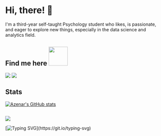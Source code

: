 # Hi, there! 👋

I'm a third-year self-taught Psychology student who likes, is passionate, and eager to explore new things, especially in the data science and analytics field.


## Find me here <img src="https://media.giphy.com/media/LnQjpWaON8nhr21vNW/giphy.gif" width="60">
<a href="https://www.linkedin.com/in/auliaar/"><img src="https://img.shields.io/badge/LinkedIn-0077B5?style=for-the-badge&logo=linkedin&logoColor=white"></a>
<a href="https://www.datacamp.com/profile/azenar"><img src="https://img.shields.io/badge/Datacamp-05192D?style=for-the-badge&logo=datacamp&logoColor=65FF8F"></a>

## Stats
[![Azenar's GitHub stats](https://github-readme-stats.vercel.app/api?username=azenar&theme=material-palenight&show_icons=true)](https://github.com/anuraghazra/github-readme-stats)


##
![](https://komarev.com/ghpvc/?username=azenar&color=1B4332&style=plastic&label=Profile+Views)

[![Typing SVG](https://readme-typing-svg.herokuapp.com?font=Comforter&color=%2336BCF7&size=42&height=75&lines=I+shall+either+find+a+way;or+make+one.)](https://git.io/typing-svg)
